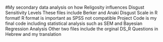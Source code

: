 #My secondary data analysis on how Religosity influences Disgust Sensitivity Levels
These files include Berker and Anaki Disgust Scale in R format! R format is important as SPSS not compatible
Project Code is my final code including statistical analysis such as SEM and Bayesian Regression Analysis
Other two files include the orginal DS_R Questions in Hebrew and my translation
